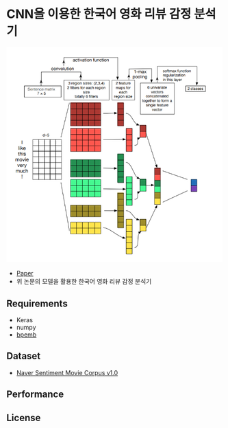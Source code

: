 # CNN을 이용한 한국어 영화 리뷰 감정 분석기
![ex screenshot](./img/model.png)
- [Paper](https://arxiv.org/abs/1510.03820)
- 위 논문의 모델을 활용한 한국어 영화 리뷰 감정 분석기


## Requirements
- Keras
- numpy
- [bpemb](https://github.com/bheinzerling/bpemb)
  
  
## Dataset
- [Naver Sentiment Movie Corpus v1.0](https://github.com/e9t/nsmc)

## Performance
    
## License

